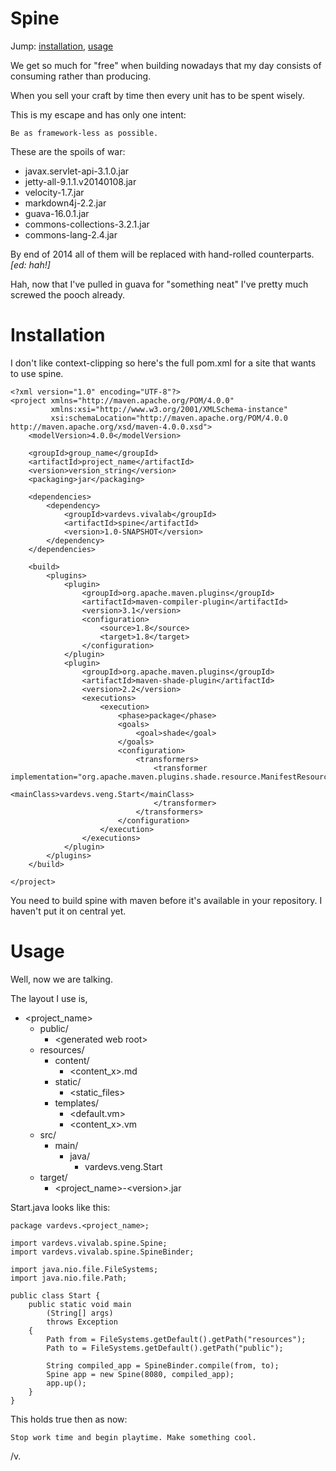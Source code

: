 Spine
=====

Jump: [installation](#installation), [usage](#usage)

We get so much for "free" when building nowadays that my day consists of
consuming rather than producing.

When you sell your craft by time then every unit has to be spent wisely.

This is my escape and has only one intent:

    Be as framework-less as possible.

These are the spoils of war:

* javax.servlet-api-3.1.0.jar
* jetty-all-9.1.1.v20140108.jar
* velocity-1.7.jar
* markdown4j-2.2.jar
* guava-16.0.1.jar
* commons-collections-3.2.1.jar
* commons-lang-2.4.jar

By end of 2014 all of them will be replaced with hand-rolled counterparts. _\[ed: hah!\]_

Hah, now that I've pulled in guava for "something neat" I've pretty much
screwed the pooch already.

Installation
============

I don't like context-clipping so here's the full pom.xml for a site that wants to use spine.

    <?xml version="1.0" encoding="UTF-8"?>
    <project xmlns="http://maven.apache.org/POM/4.0.0"
             xmlns:xsi="http://www.w3.org/2001/XMLSchema-instance"
             xsi:schemaLocation="http://maven.apache.org/POM/4.0.0 http://maven.apache.org/xsd/maven-4.0.0.xsd">
        <modelVersion>4.0.0</modelVersion>

        <groupId>group_name</groupId>
        <artifactId>project_name</artifactId>
        <version>version_string</version>
        <packaging>jar</packaging>

        <dependencies>
            <dependency>
                <groupId>vardevs.vivalab</groupId>
                <artifactId>spine</artifactId>
                <version>1.0-SNAPSHOT</version>
            </dependency>
        </dependencies>

        <build>
            <plugins>
                <plugin>
                    <groupId>org.apache.maven.plugins</groupId>
                    <artifactId>maven-compiler-plugin</artifactId>
                    <version>3.1</version>
                    <configuration>
                        <source>1.8</source>
                        <target>1.8</target>
                    </configuration>
                </plugin>
                <plugin>
                    <groupId>org.apache.maven.plugins</groupId>
                    <artifactId>maven-shade-plugin</artifactId>
                    <version>2.2</version>
                    <executions>
                        <execution>
                            <phase>package</phase>
                            <goals>
                                <goal>shade</goal>
                            </goals>
                            <configuration>
                                <transformers>
                                    <transformer implementation="org.apache.maven.plugins.shade.resource.ManifestResourceTransformer">
                                        <mainClass>vardevs.veng.Start</mainClass>
                                    </transformer>
                                </transformers>
                            </configuration>
                        </execution>
                    </executions>
                </plugin>
            </plugins>
        </build>

    </project>

You need to build spine with maven before it's available in your repository. I haven't put it on central yet.

Usage
=====

Well, now we are talking.

The layout I use is,

- \<project_name\>
    - public/
        - \<generated web root\>
    - resources/
        - content/
            - \<content_x\>.md
        - static/
            - \<static_files\>
        - templates/
            - \<default.vm\>
            - <content_x>.vm
    - src/
        - main/
            - java/
                - vardevs.veng.Start
    - target/
        - \<project_name\>-\<version\>.jar


Start.java looks like this:

    package vardevs.<project_name>;

    import vardevs.vivalab.spine.Spine;
    import vardevs.vivalab.spine.SpineBinder;

    import java.nio.file.FileSystems;
    import java.nio.file.Path;

    public class Start {
        public static void main
            (String[] args)
            throws Exception
        {
            Path from = FileSystems.getDefault().getPath("resources");
            Path to = FileSystems.getDefault().getPath("public");

            String compiled_app = SpineBinder.compile(from, to);
            Spine app = new Spine(8080, compiled_app);
            app.up();
        }
    }

This holds true then as now:

    Stop work time and begin playtime. Make something cool.

/v.
